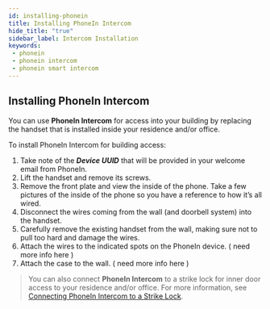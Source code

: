 ```yaml
---
id: installing-phonein
title: Installing PhoneIn Intercom
hide_title: "true"
sidebar_label: Intercom Installation
keywords:
 - phonein
 - phonein intercom
 - phonein smart intercom 
---
```


## Installing PhoneIn Intercom

You can use **PhoneIn Intercom** for access into your building by replacing the handset that is installed inside your residence and/or office.

To install PhoneIn Intercom for building access:

1. Take note of the ***Device UUID*** that will be provided in your welcome email from PhoneIn.  
1. Lift the handset and remove its screws.  
1. Remove the front plate and view the inside of the phone. Take a few pictures of the inside of the phone so you have a reference to how it’s all wired.  
1. Disconnect the wires coming from the wall (and doorbell system) into the handset.  
1. Carefully remove the existing handset from the wall, making sure not to pull too hard and damage the wires.   
1. Attach the wires to the indicated spots on the PhoneIn device. ( need more info here )  
1. Attach the case to the wall. ( need more info here )

> You can also connect **PhoneIn Intercom** to a strike lock for inner door access to your residence and/or office. For more information, see [Connecting PhoneIn Intercom to a Strike Lock](connecting-to-a-strike-lock).
